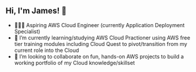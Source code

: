 ## Hi, I'm James! 👋

- 👨🏻‍💻 Aspiring AWS Cloud Engineer (currently Application Deployment Specialist)
- 🌱 I’m currently learning/studying AWS Cloud Practioner using AWS free tier training modules including Cloud Quest to pivot/transition from my current role into the Cloud
- 👯 I’m looking to collaborate on fun, hands-on AWS projects to build a working portfolio of my Cloud knowledge/skillset

<!--
**JMORK85/JMORK85** is a ✨ _special_ ✨ repository because its `README.md` (this file) appears on your GitHub profile.

Here are some ideas to get you started:

- 👨🏻‍💻 Aspiring AWS Cloud Engineer (currently Application Deployment Specialist) ...
- 🌱 I’m currently learning ...
- 👯 I’m looking to collaborate on ...
- 🤔 I’m looking for help with ...
- 💬 Ask me about ...
- 📫 How to reach me: ...
- 😄 Pronouns: ...
- ⚡ Fun fact: ...
-->
